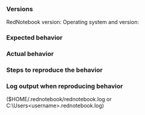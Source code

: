 ### Versions
RedNotebook version: 
Operating system and version:

### Expected behavior

### Actual behavior

### Steps to reproduce the behavior

### Log output when reproducing behavior
($HOME/.rednotebook/rednotebook.log or C:\Users\<username>\.rednotebook.log)
